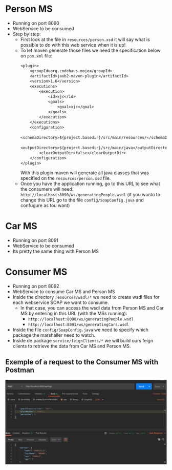 # Person MS
* Running on port 8090
* WebService to be consumed
* Step by step:
    * First look at the file in `resources/person.xsd` it will say what is possible to do with this web service when it is up!
    * To let maven generate those files we need the specification below on `pom.xml` file:
      ```
      <plugin>
          <groupId>org.codehaus.mojo</groupId>
          <artifactId>jaxb2-maven-plugin</artifactId>
          <version>1.6</version>
          <executions>
              <execution>
                  <id>xjc</id>
                  <goals>
                      <goal>xjc</goal>
                  </goals>
              </execution>
          </executions>
          <configuration>
              <schemaDirectory>${project.basedir}/src/main/resources/</schemaDirectory>
              <outputDirectory>${project.basedir}/src/main/java</outputDirectory>
              <clearOutputDir>false</clearOutputDir>
          </configuration>
      </plugin>
      ```
      With this plugin maven will generate all java classes that was specified on the `resources/person.xsd` file.
    * Once you have the application running, go to this URL to see what the consumers will need: `http://localhost:8090/ws/generatingPeople.wsdl`
      (if you wanto to change this URL go to the file `config/SoapConfig.java` and confugure as tou want)

# Car MS
* Running on port 8091
* WebService to be consumed
* Its pretty the same thing with Person MS

# Consumer MS
* Running on port 8092
* WebService to consume Car MS and Person MS
* Inside the directory `resources/wsdl/*` we need to create wsdl files for each webservice SOAP we want to consume.
  * In that case, you can access the wsdl data from Person MS and Car MS by entering in this URL (with the MSs running):
    * `http://localhost:8090/ws/generatingPeople.wsdl`
    * `http://localhost:8091/ws/generatingCars.wsdl`
* Inside the file `config/SoapConfig.java` we need to specify which package the marshaller need to watch.
* Inside de package `service/feignClients/*` we will build ours feign clients to retrieve the data from Car MS and Person MS.

## Exemple of a request to the Consumer MS with Postman
![img.png](img.png)